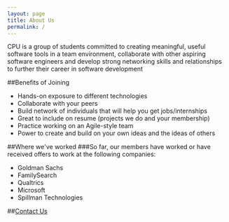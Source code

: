 ```yaml
---
layout: page
title: About Us
permalink: /
---
```


CPU is a group of students committed to creating meaningful, useful software tools in a team environment, collaborate with other aspiring software engineers and develop strong networking skills and relationships to further their career in software development

##Benefits of Joining
- Hands-on exposure to different technologies
- Collaborate with your peers
- Build network of individuals that will help you get jobs/internships
- Great to include on resume (projects we do and your membership)
- Practice working on an Agile-style team
- Power to create and build on your own ideas and the ideas of others

##Where we've worked
###So far, our members have worked or have received offers to work at the following companies:
- Goldman Sachs
- FamilySearch
- Qualtrics
- Microsoft
- Spillman Technologies

##[Contact Us](mailto:cpuofu@gmail.com)
